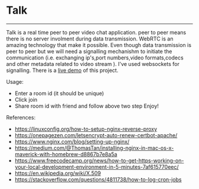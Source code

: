 # Talk
-----------
Talk is a real time peer to peer video chat application. peer to peer means there is no server involment during data transmission. 
WebRTC is an amazing technology that make it possible. Even though data transmission is peer to peer but we will need a signalling mechanishm to initiate the communication (i.e. exchanging ip's,port numbers,video formats,codecs and other metadata related to video stream ). I've used websockets for signalling. 
There is a [live demo](https://sachinsngh165.github.io/talk/) of this project.

Usage:
- Enter a room id (it should be unique)
- Click join
- Share room id with friend and follow above two step
Enjoy!

References:
- https://linuxconfig.org/how-to-setup-nginx-reverse-proxy
- https://onepagezen.com/letsencrypt-auto-renew-certbot-apache/
- https://www.nginx.com/blog/setting-up-nginx/
- https://medium.com/@ThomasTan/installing-nginx-in-mac-os-x-maverick-with-homebrew-d8867b7e8a5a
- https://www.freecodecamp.org/news/how-to-get-https-working-on-your-local-development-environment-in-5-minutes-7af615770eec/
- https://en.wikipedia.org/wiki/X.509
- https://stackoverflow.com/questions/4811738/how-to-log-cron-jobs

